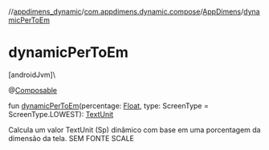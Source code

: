 //[appdimens_dynamic](../../../index.md)/[com.appdimens.dynamic.compose](../index.md)/[AppDimens](index.md)/[dynamicPerToEm](dynamic-per-to-em.md)

# dynamicPerToEm

[androidJvm]\

@[Composable](https://developer.android.com/reference/kotlin/androidx/compose/runtime/Composable.html)

fun [dynamicPerToEm](dynamic-per-to-em.md)(percentage: [Float](https://kotlinlang.org/api/core/kotlin-stdlib/kotlin/-float/index.html), type: ScreenType = ScreenType.LOWEST): [TextUnit](https://developer.android.com/reference/kotlin/androidx/compose/ui/unit/TextUnit.html)

Calcula um valor TextUnit (Sp) dinâmico com base em uma porcentagem da dimensão da tela. SEM FONTE SCALE